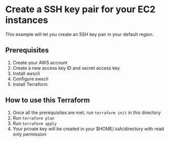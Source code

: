 # Create a SSH key pair for your EC2 instances

This example will let you create an SSH key pair in your default region.

## Prerequisites

1. Create your AWS account
2. Create a new access key ID and secret access key
3. Install awscli
4. Configure awscli
5. Install Terraform

## How to use this Terraform

1. Once all the prerequisites are met, run `terraform init` in this directory
2. Run `terraform plan`
3. Run `terraform apply`
4. Your private key will be created in your $HOME/.ssh/directory with read only permission
